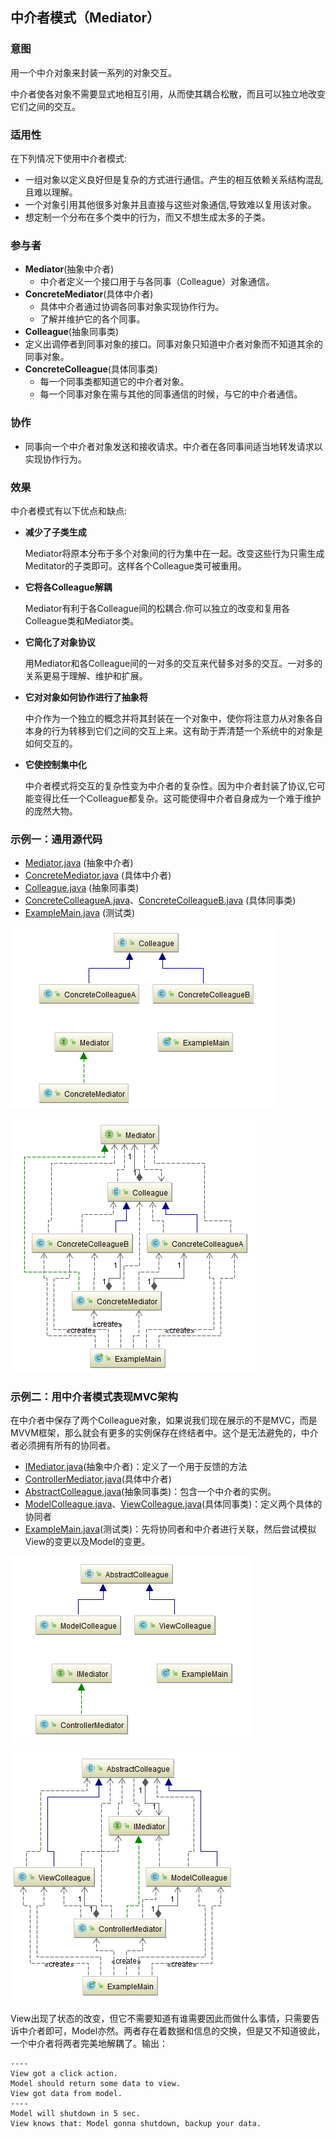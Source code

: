 ## 中介者模式（Mediator）

### 意图
用一个中介对象来封装一系列的对象交互。

中介者使各对象不需要显式地相互引用，从而使其耦合松散，而且可以独立地改变它们之间的交互。

### 适用性
在下列情况下使用中介者模式:
-	一组对象以定义良好但是复杂的方式进行通信。产生的相互依赖关系结构混乱且难以理解。
-	一个对象引用其他很多对象并且直接与这些对象通信,导致难以复用该对象。
-	想定制一个分布在多个类中的行为，而又不想生成太多的子类。
### 参与者
-	**Mediator**(抽象中介者)
	-	中介者定义一个接口用于与各同事（Colleague）对象通信。
-	**ConcreteMediator**(具体中介者)
	-	具体中介者通过协调各同事对象实现协作行为。
	-	了解并维护它的各个同事。
-	**Colleague**(抽象同事类)
  - 定义出调停者到同事对象的接口。同事对象只知道中介者对象而不知道其余的同事对象。
-	**ConcreteColleague**(具体同事类)
	-	每一个同事类都知道它的中介者对象。
	-	每一个同事对象在需与其他的同事通信的时候，与它的中介者通信。
### 协作
-	同事向一个中介者对象发送和接收请求。中介者在各同事间适当地转发请求以实现协作行为。
### 效果
中介者模式有以下优点和缺点:
- **减少了子类生成**

  Mediator将原本分布于多个对象间的行为集中在一起。改变这些行为只需生成Meditator的子类即可。这样各个Colleague类可被重用。

- **它将各Colleague解耦**

  Mediator有利于各Colleague间的松耦合.你可以独立的改变和复用各Colleague类和Mediator类。

- **它简化了对象协议**

  用Mediator和各Colleague间的一对多的交互来代替多对多的交互。一对多的关系更易于理解、维护和扩展。

- **它对对象如何协作进行了抽象将**

  中介作为一个独立的概念并将其封装在一个对象中，使你将注意力从对象各自本身的行为转移到它们之间的交互上来。这有助于弄清楚一个系统中的对象是如何交互的。

- **它使控制集中化**

  中介者模式将交互的复杂性变为中介者的复杂性。因为中介者封装了协议,它可能变得比任一个Colleague都复杂。这可能使得中介者自身成为一个难于维护的庞然大物。

### 示例一：通用源代码

- [Mediator.java](Pattern505_Mediator/src/main/java/com/jueee/example01/Mediator.java) (抽象中介者)
- [ConcreteMediator.java](Pattern505_Mediator/src/main/java/com/jueee/example01/ConcreteMediator.java) (具体中介者)
- [Colleague.java](Pattern505_Mediator/src/main/java/com/jueee/example01/Colleague.java) (抽象同事类)
- [ConcreteColleagueA.java](Pattern505_Mediator/src/main/java/com/jueee/example01/ConcreteColleagueA.java)、[ConcreteColleagueB.java](Pattern505_Mediator/src/main/java/com/jueee/example01/ConcreteColleagueB.java) (具体同事类)
- [ExampleMain.java](Pattern505_Mediator/src/main/java/com/jueee/example01/ExampleMain.java) (测试类)

![1566898141019](assets/1566898141019.png)

![1566898170178](assets/1566898170178.png)

### 示例二：用中介者模式表现MVC架构

在中介者中保存了两个Colleague对象，如果说我们现在展示的不是MVC，而是MVVM框架，那么就会有更多的实例保存在终结者中。这个是无法避免的，中介者必须拥有所有的协同者。

- [IMediator.java](Pattern505_Mediator/src/main/java/com/jueee/example02/IMediator.java)(抽象中介者)：定义了一个用于反馈的方法
- [ControllerMediator.java](Pattern505_Mediator/src/main/java/com/jueee/example02/ControllerMediator.java)(具体中介者)
- [AbstractColleague.java](Pattern505_Mediator/src/main/java/com/jueee/example02/AbstractColleague.java)(抽象同事类)：包含一个中介者的实例。
- [ModelColleague.java](Pattern505_Mediator/src/main/java/com/jueee/example02/ModelColleague.java)、[ViewColleague.java](Pattern505_Mediator/src/main/java/com/jueee/example02/ViewColleague.java)(具体同事类)：定义两个具体的协同者
- [ExampleMain.java](Pattern505_Mediator/src/main/java/com/jueee/example02/ExampleMain.java)(测试类)：先将协同者和中介者进行关联，然后尝试模拟View的变更以及Model的变更。

![1566898195489](assets/1566898195489.png)

![1566898220263](assets/1566898220263.png)

View出现了状态的改变，但它不需要知道有谁需要因此而做什么事情，只需要告诉中介者即可，Model亦然。两者存在着数据和信息的交换，但是又不知道彼此，一个中介者将两者完美地解耦了。输出：

```
----
View got a click action.
Model should return some data to view.
View got data from model.
----
Model will shutdown in 5 sec.
View knows that: Model gonna shutdown, backup your data.
```

